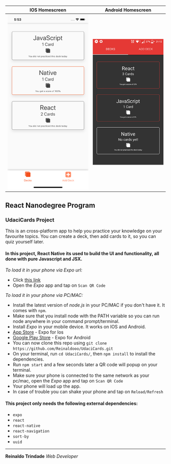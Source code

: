 IOS Homescreen            |  Android Homescreen
:-------------------------:|:-------------------------:
![IOS GIF](/IOS.png)  |  ![Android GIF](/Android.gif)


## React Nanodegree Program
### UdaciCards Project


This is an cross-platform app to help you practice your knowledge on your favourite topics.
You can create a deck, then add cards to it, so you can quiz yourself later.
#### In this project, React Native its used to build the UI and functionality, all done with pure Javascript and JSX.

*To load it in your phone via Expo url:*
* Click [this link](https://expo.io/@reinaldooo/udacicards-reinaldo)
* Open the *Expo* app and tap on `Scan QR Code`

*To load it in your phone via PC/MAC:*
* Install the latest version of *node.js* in your PC/MAC if you don't have it. It comes with `npm`.
* Make sure that you install node with the PATH variable so you can run node anywhere in your command prompt/terminal.
* Install *Expo* in your mobile device. It works on IOS and Android.
* [App Store](https://itunes.apple.com/us/app/expo-client/id982107779) - Expo for Ios
* [Google Play Store](https://play.google.com/store/apps/details?id=host.exp.exponent) - Expo for Android
* You can now clone this repo using `git clone https://github.com/Reinaldooo/UdaciCards.git`
* On your terminal, run `cd UdaciCards/`, then `npm install` to install the dependencies.
* Run `npm start` and a few seconds later a QR code will popup on your terminal.
* Make sure your phone is connected to the same network as your pc/mac, open the *Expo* app and tap on `Scan QR Code`
* Your phone will load up the app.
* In case of trouble you can shake your phone and tap on `Reload/Refresh`

#### This project only needs the following external dependencies:

* `expo`
* `react`
* `react-native`
* `react-navigation`
* `sort-by`
* `uuid`

___
**Reinaldo Trindade**
*Web Developer*